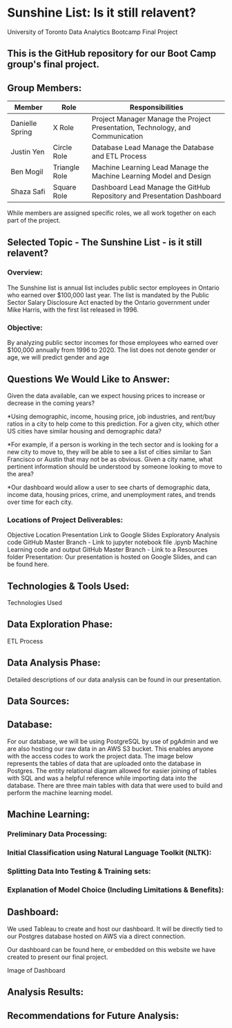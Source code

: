 # **Sunshine List:**  Is it still relavent?
University of Toronto Data Analytics Bootcamp Final Project

## This is the GitHub repository for our Boot Camp group's final project.
## Group Members:

| Member|Role |Responsibilities |
|----|---|---|
| Danielle Spring | X Role | Project Manager	Manage the Project Presentation, Technology, and Communication |
| Justin Yen | Circle Role | Database Lead	Manage the Database and ETL Process   |
| Ben Mogil | Triangle Role | Machine Learning Lead	Manage the Machine Learning Model and Design   |
| Shaza Safi | Square Role | Dashboard Lead	Manage the GitHub Repository and Presentation Dashboard    |

While members are assigned specific roles, we all work together on each part of the project.

## **Selected Topic - The Sunshine List - is it still relavent?**

### Overview:
The Sunshine list is annual list includes public sector employees in Ontario who earned over $100,000 last year. The list is mandated by the Public Sector Salary Disclosure Act enacted by the Ontario government under Mike Harris, with the first list released in 1996.


### Objective:
By analyzing public sector incomes for those employees who earned over $100,000 annually from 1996 to 2020.   The list does not denote gender or age, we will predict gender and age 

## **Questions We Would Like to Answer:**
Given the data available, can we expect housing prices to increase or decrease in the coming years?

*Using demographic, income, housing price, job industries, and rent/buy ratios in a city to help come to this prediction.
For a given city, which other US cities have similar housing and demographic data?

*For example, if a person is working in the tech sector and is looking for a new city to move to, they will be able to see a list of cities similar to San Francisco or Austin that may not be as obvious.
Given a city name, what pertinent information should be understood by someone looking to move to the area?

*Our dashboard would allow a user to see charts of demographic data, income data, housing prices, crime, and unemployment rates, and trends over time for each city.
### Locations of Project Deliverables:
Objective	Location
Presentation	Link to Google Slides
Exploratory Analysis code	GitHub Master Branch - Link to jupyter notebook file  .ipynb
Machine Learning code and output	GitHub Master Branch - Link to a Resources folder
Presentation:
Our presentation is hosted on Google Slides, and can be found here.

## **Technologies & Tools Used:**
Technologies Used

## **Data Exploration Phase:**
ETL Process

## **Data Analysis Phase:**
Detailed descriptions of our data analysis can be found in our presentation.



## **Data Sources:**



## **Database:**
For our database, we will be using PostgreSQL by use of pgAdmin and we are also hosting our raw data in an AWS S3 bucket. This enables anyone with the access codes to work the project data. The image below represents the tables of data that are uploaded onto the database in Postgres. The entity relational diagram allowed for easier joining of tables with SQL and was a helpful reference while importing data into the database. There are three main tables with data that were used to build and perform the machine learning model.


## **Machine Learning:**
### Preliminary Data Processing:


### Initial Classification using Natural Language Toolkit (NLTK):


### Splitting Data Into Testing & Training sets:

### Explanation of Model Choice (Including Limitations & Benefits):


## **Dashboard:**
We used Tableau to create and host our dashboard. It will be directly tied to our Postgres database hosted on AWS via a direct connection.

Our dashboard can be found here, or embedded on this website we have created to present our final project.

Image of Dashboard

## **Analysis Results:**



## **Recommendations for Future Analysis:**
